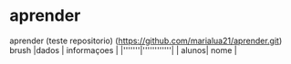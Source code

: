 # aprender
aprender
(teste repositorio) (https://github.com/marialua21/aprender.git)
brush
|dados | informaçoes |
|'''''''|''''''''''''|
| alunos| nome       |



